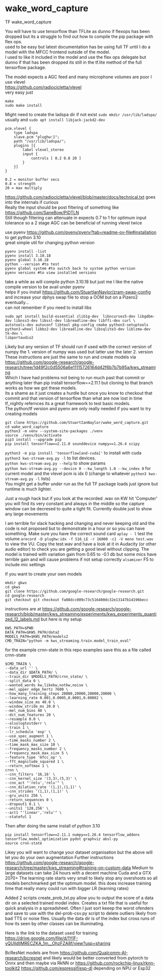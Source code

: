 # wake_word_capture
TF wake_word_capture

You will have to use tensorflow than TFLite as dunno if flexops has been dropped but its a struggle to find out how to compile the pip package with flex ops.  
used to be easy but latest documentation has be using full TF until I do a model with the MFCC frontend outside of the model.  
I used to like it included in the model and use the flex ops delegate but dunno if that has been dropped its still in the tf.lite method of the full tensorflow package.  

The model expects a AGC feed and many microphone volumes are poor I use vlevel  
https://github.com/radiocicletta/vlevel  
very easy just  
```
make
sudo make install
```
Might need to create the ladspa dir if not exist `sudo mkdir /usr/lib/ladspa/` usually and `sudo apt install libjack-jackd2-dev`
```
pcm.vlevel {
    type ladspa
    slave.pcm "plughw:1";
    path "/usr/lib/ladspa/";
    plugins [{
        label vlevel_stereo
        input {
            controls [ 0.2 0.8 20 ]
        }
    }]
}

0.2 = monitor buffer secs
0.8 = strength
20 = max multiply
```
https://github.com/radiocicletta/vlevel/blob/master/docs/technical.txt goes into the internals if curious  
Really the input should be post filtering of something like https://github.com/SaneBow/PiDTLN  
Still though filtering can attenuate in expects 0.7 to 1 for optimum input tolerance so a 2 stage AGC can be beneficial of running vlevel twice  

use pyenv https://github.com/pyenv/pyenv?tab=readme-ov-file#installation to get python 3.10  
great simple util for changing python version  
```
pyenv install -list
pyenv install 3.10.18
pyenv global 3.10.18
python --version #to test
pyenv global system #to switch back to system python version
pyenv versions #to view installed versions
```
take a while as will compile python 3.10.18 but just me I like the native compile version to be avail under pyenv  
helps if you install https://github.com/StuartIanNaylor/zram-swap-config and increase your dphys swap file to stop a OOM but on a Pizero2 eventually...  
can not remember if you need to install libs  
```
sudo apt install build-essential zlib1g-dev  libncurses5-dev libgdbm-dev libnss3-dev libssl-dev libreadline-dev libffi-dev curl \
autotools-dev autoconf libtool pkg-config cmake python3-setuptools python3-wheel libbz2-dev libreadline-dev libsqlite3-dev liblzma-dev tk-dev \
libportaudio2
```
Likely but any version of TF should run if used with the correct version of numpy the 1. version of numpy was used but latter use the later 2. version  
These instructions are just the same to run and create models via https://github.com/google-research/google-research/tree/1d49f2c0d5506a6e11115726164d42f6b7b7b95a/kws_streaming  
Which I have had problems not being to run much past that commit or anything later than pip install tensorflow==2.11.1 but cloning to that branch works as how we got these models.  
Its a shame as it just creates a hurdle but once you know to checkout that commit and that version of tensorflow than what are now lost in time tf_nightly refernces its a great framework to test basic models.  
The python/tf version and pyenv are only really needed if you want to try creating models

```
git clone https://github.com/StuartIanNaylor/wake_word_capture.git
cd wake_word_capture
python3 -m venv --system-site-packages ./venv
source ./venv/bin/activate
pip3 install --upgrade pip
pip install tensorflow==2.11.0 sounddevice numpy==1.26.4 scipy
```
`python3 -m pip install 'tensorflow[and-cuda]'` to install with cuda  
`python3 kws-stream-avg.py -l` to list devices.  
`python kws-stream-avg.py --help` to show params  
`python kws-stream-avg.py --device 0 --kw_length 1.0 --kw_index 0` for current model and the vlevel pcm is idx 0 (change to whatever `python3 kws-stream-avg.py -l` lists)  
You might get a buffer under run as the full TF package loads just ignore but runtime is much lighter.


Just a rough hack but if you look at the recorded .wav on KW hit 'Computer' you will find its very constant and always in the middle so the capture window can be decresed to quite a tight fit.
Currently double just to show any large movements

I am terrible for slack hacking and changing and never keeping old and the code is not proposed but to demonstrate in a hour or so you can have something.
Make sure you have the correct sound card `aplay - l` test the volume `arecord -D plughw:idx -f S16_LE -r 16000 -c1 -V mono test.wav` to view the VU.
Copy the test.wav and have a look at it in Audacity (or other audio editor) to check you are getting a good level without clipping.
The model is trained with variation gain from 0.65 to -0.1 db but some mics have terrible gain and will cause problems if not setup correctly `alsamixer` F5 to include mic settings

If you want to create your own models
```
mkdir gkws
cd gkws
git clone https://github.com/google-research/google-research.git
cd google-research
git checkout git checkout fa08dcc009c73c516400dc32e13147b14196becc
```
instructions are at https://github.com/google-research/google-research/blob/master/kws_streaming/experiments/kws_experiments_quantized_12_labels.md but here is my setup
```
KWS_PATH=$PWD
DATA_PATH=$KWS_PATH/data2
MODELS_PATH=$KWS_PATH/models2
CMD_TRAIN="python -m kws_streaming.train.model_train_eval"
```
for the example crnn-state in this repo examples save this as a file called crnn-state
```
$CMD_TRAIN \
--data_url '' \
--data_dir $DATA_PATH/ \
--train_dir $MODELS_PATH/crnn_state/ \
--split_data 0 \
--wanted_words kw,likekw,notkw,noise \
--mel_upper_edge_hertz 7600 \
--how_many_training_steps 20000,20000,20000,20000 \
--learning_rate 0.001,0.0005,0.0001,0.00002 \
--window_size_ms 40.0 \
--window_stride_ms 20.0 \
--mel_num_bins 40 \
--dct_num_features 20 \
--resample 0.0 \
--alsologtostderr \
--train 1 \
--lr_schedule 'exp' \
--use_spec_augment 1 \
--time_masks_number 2 \
--time_mask_max_size 10 \
--frequency_masks_number 2 \
--frequency_mask_max_size 5 \
--feature_type 'mfcc_op' \
--fft_magnitude_squared 1 \
--return_softmax 1 \
crnn \
--cnn_filters '16,16' \
--cnn_kernel_size '(3,3),(5,3)' \
--cnn_act "'relu','relu'" \
--cnn_dilation_rate '(1,1),(1,1)' \
--cnn_strides '(1,1),(1,1)' \
--gru_units 256 \
--return_sequences 0 \
--dropout1 0.1 \
--units1 '128,256' \
--act1 "'linear','relu'" \
--stateful 1
```
Then after doing the same install of python 3.10
```
pip install tensorflow==2.11.1 numpy==1.26.4 tensorflow_addons tensorflow_model_optimization pydot graphviz absl-py
source crnn-state
```
Likey you will want to change your dataset organisation but the above will let you do your own augmentation
Further instructions https://github.com/google-research/google-research/tree/master/kws_streaming#training-on-custom-data
Medium to large datasets can take 24 hours with a decent machine Cuda and a GTX 2070+
The learning rate starts very small to likely stop any overshoots so all models benchmarked get the optimum model.
this does increase training time that really many could run with bigger LR (learning rates)

Added 2 scripts create_prob_txt.py allow you to output the score of a data dir on a selected trained model index.
Creates a txt file that is useful for quick analysis in a spreadsheet.
Often I just sort keeep the worst ofenders and save to use with the del-prob-csv.py script to delete outliers likely from bad TTS or noise files.
Usually the data dir is of the index but cross runs of how its seen by other classes can be illuminating.

Here is the link to the dataset used for training https://drive.google.com/file/d/1YIF-yQUlldIlMRECZKA_1m__OhzFZA8f/view?usp=sharing

BcResNet models are from https://github.com/Qualcomm-AI-research/bcresnet and likely would be better converted from pytorch to Onnx and then maybe via RkNN or https://github.com/rockchip-linux/rknn-toolkit2 https://github.com/espressif/esp-dl depending on NPU or Esp32 

